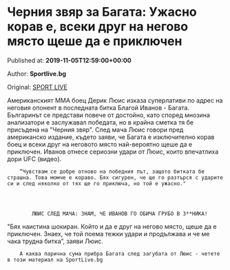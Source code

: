 
# Черния звяр за Багата: Ужасно корав е, всеки друг на негово място щеше да е приключен

Published at: **2019-11-05T12:59:00+00:00**

Author: **Sportlive.bg**

Original: [SPORT LIVE](https://www.sportlive.bg/sport/other/cherniq-zvqr-za-bagata-uzhasno-korav-e-vseki-drug-na-negovo-mqsto-shteshe-da-e-priklyuchen-1402871.html)

Американският ММА боец Дерик Люис изказа суперлативи по адрес на неговия опонент в последната битка Благой Иванов - Багата. Българинът се представи повече от достойно, като според мнозина анализатори е заслужавал победата, но в крайна сметка тя бе присъдена на "Черния звяр".
След мача Люис говори пред американско издание, където заяви, че Багата е изключително корав боец и всеки друг на неговото място най-вероятно щеше да е приключен. Иванов отнесе сериозни удари от Люис, които впечатлиха дори UFC (видео).

        “Чувствам се добре отново на победния път, защото битката бе страшна. Това момче е кораво. Бях сигурен, че ще го разтърся с ударите си и след няколко от тях ще го приключа, но той е ужасно."
      

        
          
            ЛЮИС СЛЕД МАЧА: ЗНАМ, ЧЕ ИВАНОВ ГО ОБИЧА ГРУБО В З**НИКА!
          
        
      
"Бях наистина шокиран. Който и да е друг на негово място, щеше да е приключен. Знаех, че той поема тежки удари и продължава и че ме чака трудна битка”, заяви Люис.

        А каква парична сума прибра Багата след загубата от Люис - четете в този материал на SportLive.bg
      
